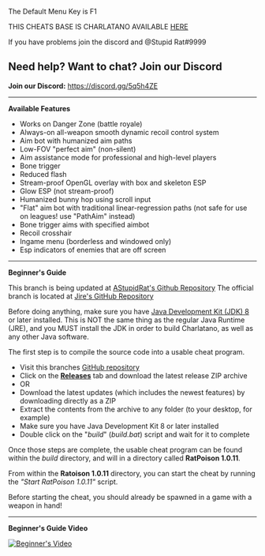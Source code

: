 The Default Menu Key is F1

THIS CHEATS BASE IS CHARLATANO AVAILABLE [HERE](https://github.com/Jire/Charlatano)

If you have problems join the discord and @Stupid Rat#9999

## Need help? Want to chat? Join our Discord
**Join our Discord:** https://discord.gg/5q5h4ZE

---

**Available Features**
* Works on Danger Zone (battle royale)
* Always-on all-weapon smooth dynamic recoil control system
* Aim bot with humanized aim paths
* Low-FOV "perfect aim" (non-silent)
* Aim assistance mode for professional and high-level players
* Bone trigger
* Reduced flash
* Stream-proof OpenGL overlay with box and skeleton ESP
* Glow ESP (not stream-proof)
* Humanized bunny hop using scroll input
* "Flat" aim bot with traditional linear-regression paths (not safe for use on leagues! use "PathAim" instead)
* Bone trigger aims with specified aimbot
* Recoil crosshair
* Ingame menu (borderless and windowed only)
* Esp indicators of enemies that are off screen

---

**Beginner's Guide**

This branch is being updated at [AStupidRat's Github Repository](https://github.com/AStupidRat/Charlatano)
The official branch is located at [Jire's GitHub Repository](https://github.com/Jire/Charlatano)

Before doing anything, make sure you have
[Java Development Kit (JDK) 8](http://www.oracle.com/technetwork/java/javase/downloads/jdk8-downloads-2133151.html)
or later installed. This is NOT the same thing as the regular Java Runtime (JRE), and you MUST install the JDK
in order to build Charlatano, as well as any other Java software.

The first step is to compile the source code into a usable cheat program.

* Visit this branches [GitHub repository](https://github.com/AStupidRat/Charlatano)
* Click on the [**Releases**](https://github.com/Rat/Charlatano/releases) tab and download the latest release ZIP archive
* OR
* Download the latest updates (which includes the newest features) by downloading directly as a ZIP
* Extract the contents from the archive to any folder (to your desktop, for example)
* Make sure you have Java Development Kit 8 or later installed
* Double click on the "_build_" (_build.bat_) script and wait for it to complete

Once those steps are complete, the usable cheat program can be found within the _build_
directory, and will in a directory called **RatPoison 1.0.11**.

From within the **Ratoison 1.0.11** directory, you can start the cheat by running
the _"Start RatPoison 1.0.11"_ script.

Before starting the cheat, you should already be spawned in a game with a weapon in hand!

---

**Beginner's Guide Video**

[![Beginner's Video](http://i.imgur.com/pVLW5Yr.png)](https://www.youtube.com/watch?v=PapjDtR0OMY "Charlatano")
